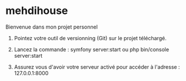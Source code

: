 # mehdihouse

Bienvenue dans mon projet personnel

1) Pointez votre outil de versionning (Git) sur le projet téléchargé.

2) Lancez la commande : symfony server:start ou php bin/console server:start

3) Assurez vous d'avoir votre serveur activé pour accéder à l'adresse : 127.0.0.1:8000
